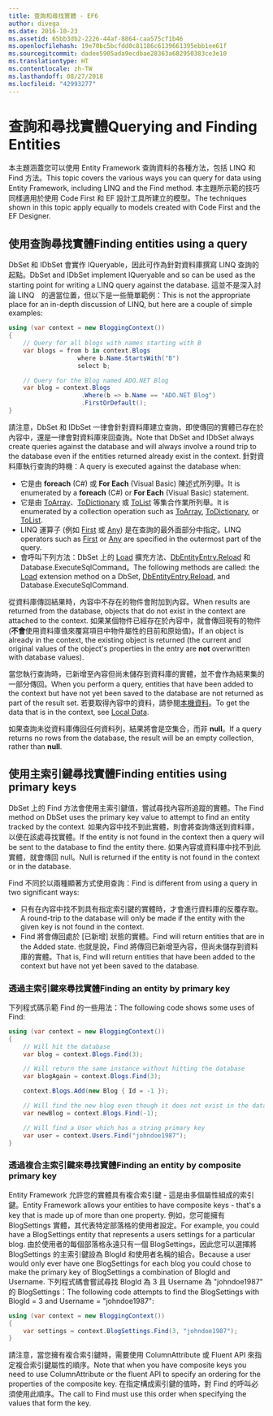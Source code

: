 ```yaml
---
title: 查詢和尋找實體 - EF6
author: divega
ms.date: 2016-10-23
ms.assetid: 65bb3db2-2226-44af-8864-caa575cf1b46
ms.openlocfilehash: 19e70bc5bcfdd0c81186c6139661395ebb1ee61f
ms.sourcegitcommit: dadee5905ada9ecdbae28363a682950383ce3e10
ms.translationtype: HT
ms.contentlocale: zh-TW
ms.lasthandoff: 08/27/2018
ms.locfileid: "42993277"
---
```

# <a name="querying-and-finding-entities"></a><span data-ttu-id="cbb99-102">查詢和尋找實體</span><span class="sxs-lookup"><span data-stu-id="cbb99-102">Querying and Finding Entities</span></span>
<span data-ttu-id="cbb99-103">本主題涵蓋您可以使用 Entity Framework 查詢資料的各種方法，包括 LINQ 和 Find 方法。</span><span class="sxs-lookup"><span data-stu-id="cbb99-103">This topic covers the various ways you can query for data using Entity Framework, including LINQ and the Find method.</span></span> <span data-ttu-id="cbb99-104">本主題所示範的技巧同樣適用於使用 Code First 和 EF 設計工具所建立的模型。</span><span class="sxs-lookup"><span data-stu-id="cbb99-104">The techniques shown in this topic apply equally to models created with Code First and the EF Designer.</span></span>  

## <a name="finding-entities-using-a-query"></a><span data-ttu-id="cbb99-105">使用查詢尋找實體</span><span class="sxs-lookup"><span data-stu-id="cbb99-105">Finding entities using a query</span></span>  

<span data-ttu-id="cbb99-106">DbSet 和 IDbSet 會實作 IQueryable，因此可作為針對資料庫撰寫 LINQ 查詢的起點。</span><span class="sxs-lookup"><span data-stu-id="cbb99-106">DbSet and IDbSet implement IQueryable and so can be used as the starting point for writing a LINQ query against the database.</span></span> <span data-ttu-id="cbb99-107">這並不是深入討論 LINQ　的適當位置，但以下是一些簡單範例：</span><span class="sxs-lookup"><span data-stu-id="cbb99-107">This is not the appropriate place for an in-depth discussion of LINQ, but here are a couple of simple examples:</span></span>  

``` csharp
using (var context = new BloggingContext())
{
    // Query for all blogs with names starting with B
    var blogs = from b in context.Blogs
                   where b.Name.StartsWith("B")
                   select b;

    // Query for the Blog named ADO.NET Blog
    var blog = context.Blogs
                    .Where(b => b.Name == "ADO.NET Blog")
                    .FirstOrDefault();
}
```  

<span data-ttu-id="cbb99-108">請注意，DbSet 和 IDbSet 一律會針對資料庫建立查詢，即使傳回的實體已存在於內容中，還是一律會對資料庫來回查詢。</span><span class="sxs-lookup"><span data-stu-id="cbb99-108">Note that DbSet and IDbSet always create queries against the database and will always involve a round trip to the database even if the entities returned already exist in the context.</span></span> <span data-ttu-id="cbb99-109">針對資料庫執行查詢的時機：</span><span class="sxs-lookup"><span data-stu-id="cbb99-109">A query is executed against the database when:</span></span>  

- <span data-ttu-id="cbb99-110">它是由 **foreach** (C#) 或 **For Each** (Visual Basic) 陳述式所列舉。</span><span class="sxs-lookup"><span data-stu-id="cbb99-110">It is enumerated by a **foreach** (C#) or **For Each** (Visual Basic) statement.</span></span>  
- <span data-ttu-id="cbb99-111">它是由 [ToArray](https://msdn.microsoft.com/library/bb298736)、[ToDictionary](https://msdn.microsoft.com/library/system.linq.enumerable.todictionary) 或 [ToList](https://msdn.microsoft.com/library/bb342261) 等集合作業所列舉。</span><span class="sxs-lookup"><span data-stu-id="cbb99-111">It is enumerated by a collection operation such as [ToArray](https://msdn.microsoft.com/library/bb298736), [ToDictionary](https://msdn.microsoft.com/library/system.linq.enumerable.todictionary), or [ToList](https://msdn.microsoft.com/library/bb342261).</span></span>  
- <span data-ttu-id="cbb99-112">LINQ 運算子 (例如 [First](https://msdn.microsoft.com/library/bb291976) 或 [Any](https://msdn.microsoft.com/library/bb337697)) 是在查詢的最外面部分中指定。</span><span class="sxs-lookup"><span data-stu-id="cbb99-112">LINQ operators such as [First](https://msdn.microsoft.com/library/bb291976) or [Any](https://msdn.microsoft.com/library/bb337697) are specified in the outermost part of the query.</span></span>  
- <span data-ttu-id="cbb99-113">會呼叫下列方法：DbSet 上的 [Load](https://msdn.microsoft.com/library/system.data.entity.dbextensions.load) 擴充方法、[DbEntityEntry.Reload](https://msdn.microsoft.com/library/system.data.entity.infrastructure.dbentityentry.reload.aspx) 和 Database.ExecuteSqlCommand。</span><span class="sxs-lookup"><span data-stu-id="cbb99-113">The following methods are called: the [Load](https://msdn.microsoft.com/library/system.data.entity.dbextensions.load) extension method on a DbSet, [DbEntityEntry.Reload](https://msdn.microsoft.com/library/system.data.entity.infrastructure.dbentityentry.reload.aspx), and Database.ExecuteSqlCommand.</span></span>  

<span data-ttu-id="cbb99-114">從資料庫傳回結果時，內容中不存在的物件會附加到內容。</span><span class="sxs-lookup"><span data-stu-id="cbb99-114">When results are returned from the database, objects that do not exist in the context are attached to the context.</span></span> <span data-ttu-id="cbb99-115">如果某個物件已經存在於內容中，就會傳回現有的物件 (**不會**使用資料庫值來覆寫項目中物件屬性的目前和原始值)。</span><span class="sxs-lookup"><span data-stu-id="cbb99-115">If an object is already in the context, the existing object is returned (the current and original values of the object's properties in the entry are **not** overwritten with database values).</span></span>  

<span data-ttu-id="cbb99-116">當您執行查詢時，已新增至內容但尚未儲存到資料庫的實體，並不會作為結果集的一部分傳回。</span><span class="sxs-lookup"><span data-stu-id="cbb99-116">When you perform a query, entities that have been added to the context but have not yet been saved to the database are not returned as part of the result set.</span></span> <span data-ttu-id="cbb99-117">若要取得內容中的資料，請參閱[本機資料](~/ef6/querying/local-data.md)。</span><span class="sxs-lookup"><span data-stu-id="cbb99-117">To get the data that is in the context, see [Local Data](~/ef6/querying/local-data.md).</span></span>  

<span data-ttu-id="cbb99-118">如果查詢未從資料庫傳回任何資料列，結果將會是空集合，而非 **null**。</span><span class="sxs-lookup"><span data-stu-id="cbb99-118">If a query returns no rows from the database, the result will be an empty collection, rather than **null**.</span></span>  

## <a name="finding-entities-using-primary-keys"></a><span data-ttu-id="cbb99-119">使用主索引鍵尋找實體</span><span class="sxs-lookup"><span data-stu-id="cbb99-119">Finding entities using primary keys</span></span>  

<span data-ttu-id="cbb99-120">DbSet 上的 Find 方法會使用主索引鍵值，嘗試尋找內容所追蹤的實體。</span><span class="sxs-lookup"><span data-stu-id="cbb99-120">The Find method on DbSet uses the primary key value to attempt to find an entity tracked by the context.</span></span> <span data-ttu-id="cbb99-121">如果內容中找不到此實體，則會將查詢傳送到資料庫，以便在該處尋找實體。</span><span class="sxs-lookup"><span data-stu-id="cbb99-121">If the entity is not found in the context then a query will be sent to the database to find the entity there.</span></span> <span data-ttu-id="cbb99-122">如果內容或資料庫中找不到此實體，就會傳回 null。</span><span class="sxs-lookup"><span data-stu-id="cbb99-122">Null is returned if the entity is not found in the context or in the database.</span></span>  

<span data-ttu-id="cbb99-123">Find 不同於以兩種顯著方式使用查詢：</span><span class="sxs-lookup"><span data-stu-id="cbb99-123">Find is different from using a query in two significant ways:</span></span>  

- <span data-ttu-id="cbb99-124">只有在內容中找不到具有指定索引鍵的實體時，才會進行資料庫的反覆存取。</span><span class="sxs-lookup"><span data-stu-id="cbb99-124">A round-trip to the database will only be made if the entity with the given key is not found in the context.</span></span>  
- <span data-ttu-id="cbb99-125">Find 將會傳回處於 [已新增] 狀態的實體。</span><span class="sxs-lookup"><span data-stu-id="cbb99-125">Find will return entities that are in the Added state.</span></span> <span data-ttu-id="cbb99-126">也就是說，Find 將傳回已新增至內容，但尚未儲存到資料庫的實體。</span><span class="sxs-lookup"><span data-stu-id="cbb99-126">That is, Find will return entities that have been added to the context but have not yet been saved to the database.</span></span>  
### <a name="finding-an-entity-by-primary-key"></a><span data-ttu-id="cbb99-127">透過主索引鍵來尋找實體</span><span class="sxs-lookup"><span data-stu-id="cbb99-127">Finding an entity by primary key</span></span>  

<span data-ttu-id="cbb99-128">下列程式碼示範 Find 的一些用法：</span><span class="sxs-lookup"><span data-stu-id="cbb99-128">The following code shows some uses of Find:</span></span>  

``` csharp
using (var context = new BloggingContext())
{
    // Will hit the database
    var blog = context.Blogs.Find(3);

    // Will return the same instance without hitting the database
    var blogAgain = context.Blogs.Find(3);

    context.Blogs.Add(new Blog { Id = -1 });

    // Will find the new blog even though it does not exist in the database
    var newBlog = context.Blogs.Find(-1);

    // Will find a User which has a string primary key
    var user = context.Users.Find("johndoe1987");
}
```  

### <a name="finding-an-entity-by-composite-primary-key"></a><span data-ttu-id="cbb99-129">透過複合主索引鍵來尋找實體</span><span class="sxs-lookup"><span data-stu-id="cbb99-129">Finding an entity by composite primary key</span></span>  

<span data-ttu-id="cbb99-130">Entity Framework 允許您的實體具有複合索引鍵 - 這是由多個屬性組成的索引鍵。</span><span class="sxs-lookup"><span data-stu-id="cbb99-130">Entity Framework allows your entities to have composite keys - that's a key that is made up of more than one property.</span></span> <span data-ttu-id="cbb99-131">例如，您可能擁有 BlogSettings 實體，其代表特定部落格的使用者設定。</span><span class="sxs-lookup"><span data-stu-id="cbb99-131">For example, you could have a BlogSettings entity that represents a users settings for a particular blog.</span></span> <span data-ttu-id="cbb99-132">由於使用者的每個部落格永遠只有一個 BlogSettings，因此您可以選擇將 BlogSettings 的主索引鍵設為 BlogId 和使用者名稱的組合。</span><span class="sxs-lookup"><span data-stu-id="cbb99-132">Because a user would only ever have one BlogSettings for each blog you could chose to make the primary key of BlogSettings a combination of BlogId and Username.</span></span> <span data-ttu-id="cbb99-133">下列程式碼會嘗試尋找 BlogId 為 3 且 Username 為 "johndoe1987" 的 BlogSettings：</span><span class="sxs-lookup"><span data-stu-id="cbb99-133">The following code attempts to find the BlogSettings with BlogId = 3 and Username = "johndoe1987":</span></span>  

``` csharp  
using (var context = new BloggingContext())
{
    var settings = context.BlogSettings.Find(3, "johndoe1987");
}
```  

<span data-ttu-id="cbb99-134">請注意，當您擁有複合索引鍵時，需要使用 ColumnAttribute 或 Fluent API 來指定複合索引鍵屬性的順序。</span><span class="sxs-lookup"><span data-stu-id="cbb99-134">Note that when you have composite keys you need to use ColumnAttribute or the fluent API to specify an ordering for the properties of the composite key.</span></span> <span data-ttu-id="cbb99-135">在指定構成索引鍵的值時，對 Find 的呼叫必須使用此順序。</span><span class="sxs-lookup"><span data-stu-id="cbb99-135">The call to Find must use this order when specifying the values that form the key.</span></span>  
